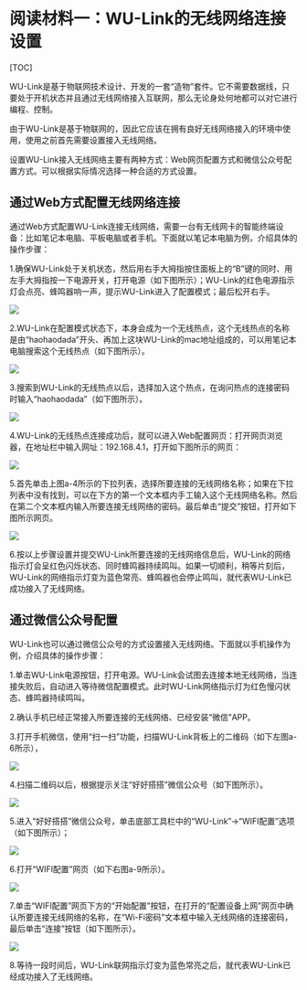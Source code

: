 # 阅读材料一：WU-Link的无线网络连接设置

\[TOC\]

WU-Link是基于物联网技术设计、开发的一套“造物”套件。它不需要数据线，只要处于开机状态并且通过无线网络接入互联网，那么无论身处何地都可以对它进行编程、控制。

由于WU-Link是基于物联网的，因此它应该在拥有良好无线网络接入的环境中使用，使用之前首先需要设置接入无线网络。

设置WU-Link接入无线网络主要有两种方式：Web网页配置方式和微信公众号配置方式。可以根据实际情况选择一种合适的方式设置。

## 通过Web方式配置无线网络连接

通过Web方式配置WU-Link连接无线网络，需要一台有无线网卡的智能终端设备：比如笔记本电脑、平板电脑或者手机。下面就以笔记本电脑为例，介绍具体的操作步骤：

1.确保WU-Link处于关机状态，然后用右手大拇指按住面板上的“B”键的同时、用左手大拇指按一下电源开关，打开电源（如下图所示）；WU-Link的红色电源指示灯会点亮、蜂鸣器响一声，提示WU-Link进入了配置模式；最后松开右手。

![](../../.gitbook/assets/wulinka-1.png)

2.WU-Link在配置模式状态下，本身会成为一个无线热点，这个无线热点的名称是由“haohaodada”开头、再加上这块WU-Link的mac地址组成的，可以用笔记本电脑搜索这个无线热点（如下图所示）。

![](../../.gitbook/assets/wulinka-2.png)

3.搜索到WU-Link的无线热点以后，选择加入这个热点，在询问热点的连接密码时输入“haohaodada”（如下图所示）。

![](../../.gitbook/assets/wulinka-3.png)

4.WU-Link的无线热点连接成功后，就可以进入Web配置网页：打开网页浏览器，在地址栏中输入网址：192.168.4.1，打开如下图所示的网页：

![](../../.gitbook/assets/wulinka-4.png)

5.首先单击上图a-4所示的下拉列表，选择所要连接的无线网络名称；如果在下拉列表中没有找到，可以在下方的第一个文本框内手工输入这个无线网络名称。然后在第二个文本框内输入所要连接无线网络的密码。最后单击“提交”按钮，打开如下图所示网页。

![](../../.gitbook/assets/wulinka-5.png)

6.按以上步骤设置并提交WU-Link所要连接的无线网络信息后，WU-Link的网络指示灯会呈红色闪烁状态、同时蜂鸣器持续鸣叫。如果一切顺利，稍等片刻后，WU-Link的网络指示灯变为蓝色常亮、蜂鸣器也会停止鸣叫，就代表WU-Link已成功接入了无线网络。

## 通过微信公众号配置

WU-Link也可以通过微信公众号的方式设置接入无线网络。下面就以手机操作为例，介绍具体的操作步骤：

1.单击WU-Link电源按钮，打开电源。WU-Link会试图去连接本地无线网络，当连接失败后，自动进入等待微信配置模式。此时WU-Link网络指示灯为红色慢闪状态、蜂鸣器持续鸣叫。

2.确认手机已经正常接入所要连接的无线网络、已经安装“微信”APP。

3.打开手机微信，使用“扫一扫”功能，扫描WU-Link背板上的二维码（如下左图a-6所示），

![](../../.gitbook/assets/wulinka-6.png)

4.扫描二维码以后，根据提示关注“好好搭搭”微信公众号（如下图所示）。

![](../../.gitbook/assets/wulinka-7.png)

5.进入“好好搭搭”微信公众号，单击底部工具栏中的“WU-Link”→“WIFI配置”选项（如下图所示）；

![](../../.gitbook/assets/wulinka-8.png)

6.打开“WIFI配置”网页（如下右图a-9所示）。

![](../../.gitbook/assets/wulinka-9.png)

7.单击“WIFI配置”网页下方的“开始配置”按钮，在打开的“配置设备上网”网页中确认所要连接无线网络的名称，在“Wi-Fi密码”文本框中输入无线网络的连接密码，最后单击“连接”按钮（如下图所示）。

![](../../.gitbook/assets/wulinka-10.png)

8.等待一段时间后，WU-Link联网指示灯变为蓝色常亮之后，就代表WU-Link已经成功接入了无线网络。

